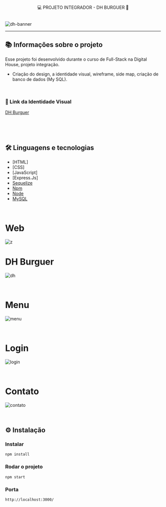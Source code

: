 <p align="center">
  💻 PROJETO INTEGRADOR - DH BURGUER 🍔 
  <br>
  <br>
 
  ![dh-banner](https://user-images.githubusercontent.com/73802190/142459562-fc475f34-b0e9-46ad-8fa4-54ebfdc35a92.png)

---


## 📚 Informações sobre o projeto

Esse projeto foi desenvolvido durante o curso de Full-Stack na Digital House, projeto integração. 
  
 * Criação do design, a identidade visual, wireframe, side map, criação de banco de dados (My SQL).
  
 &nbsp;
  
  ### 🔗 Link da Identidade Visual

[DH Burguer](https://www.figma.com/file/2h7I4mXklFSR1iZcI3qBZ8/Identidade-Visual---Grupo-3?node-id=0%3A1)

&nbsp;
  

&nbsp;


## 🛠️ Linguagens e tecnologias

* [HTML]
* [CSS]
* [JavaScript]
* [Express.Js]
* [Sequelize](https://sequelize.org/)
* [Npm](https://www.npmjs.com/)
* [Node](https://nodejs.org/en/)
* [MySQL](https://www.mysql.com/)



&nbsp;

# Web
  
![z](https://user-images.githubusercontent.com/73802190/142467473-4a7e7985-a9cf-477c-acee-fa4f75a9bb60.gif)
  
# DH Burguer
  
![dh](https://user-images.githubusercontent.com/73802190/142466845-5ee64da0-ed19-46ff-a427-334ea000bfd3.gif)

&nbsp;

# Menu
  
![menu](https://user-images.githubusercontent.com/73802190/142464642-64d99a3c-4dec-4f2a-bc39-e399015c4711.gif)

&nbsp;
  
  # Login

  ![login](https://user-images.githubusercontent.com/73802190/142467978-0065b358-91d8-4f2d-b2df-a5c99d370fbb.gif)
  
&nbsp;
  
# Contato
  
![contato](https://user-images.githubusercontent.com/73802190/142465323-817ce537-9732-4a7c-9f32-195741b18229.gif)

&nbsp;



## ⚙️ Instalação

### Instalar

```
npm install
```

### Rodar o projeto

```
npm start
```

### Porta

```
http://localhost:3000/
```
